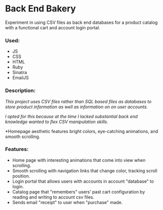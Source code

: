 # Back End Bakery
Experiment in using CSV files as back end databases for a product catalog with a functional cart and account login portal.

### Used:
- JS
- CSS
- HTML
- Ruby
- Sinatra
- EmailJS

### Description:
*This project uses CSV files rather than SQL based files as databases to store product information as well as
information on on user accounts.*

*I opted for this because at the time I lacked substantial back end knowledge wanted
to flex CSV manipulation skills.*

*Homepage aesthetic features bright colors, eye-catching animations, and smooth scrolling.

### Features:
- Home page with interesting animations that come into view when scrolling.
- Smooth scrolling with navigation links that change color, tracking scroll position.
- Login portal that allows users with accounts in account "database" to login.
- Catalog page that "remembers" users' past cart configuration by reading and writing to account csv files.
- Sends email "receipt" to user when "purchase" made.

